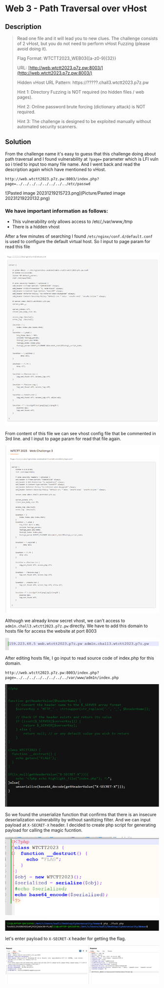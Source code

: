 # Web 3 - Path Traversal over vHost

## Description

> Read one file and it will lead you to new clues. The challenge consists of 2 vHost, but you do not need to perform vHost Fuzzing (please avoid doing it).
> 
> 
> Flag Format: WTCTT2023_WEB03{[a-z0-9]{32}}
> 
> URL: [http://web.wtctt2023.p7z.pw:8003/](http://web.wtctt2023.p7z.pw:8003/)
> 
> Hidden vHost URL Pattern: https://?????.chall3.wtctt2023.p7z.pw
> 
> Hint 1: Directory Fuzzing is NOT required (no hidden files / web pages).
> 
> Hint 2: Online password brute forcing (dictionary attack) is NOT required.
> 
> Hint 3: The challenge is designed to be exploited manually without automated security scanners.
> 

## Solution

From the challenge name it's easy to guess that this challenge doing about path traversal
and I found vulnerability at `?page=` parameter which is LFI vuln so i tried to input too many file name. And I went back and read the description again which have mentioned to vHost.

```
http://web.wtctt2023.p7z.pw:8003/index.php?page=../../../../../../../../etc/passwd
```

![Pasted image 20231219215723.png](Picture/Pasted image 20231219220132.png)

### We have important information as follows:

- This vulnerability only allows access to /etc/,/var/www,/tmp
- There is a hidden vhost

After a few minutes of searching I found  `/etc/nginx/conf.d/default.conf` is used to configure the default virtual host. So I input to page param for read this file

![Pasted image 20231219215723.png](Picture/Pasted_image_20231219215723%201.png)

From content of this file we can see vhost config file that be commented in 3rd line.
and I input to page param for read that file again.

![Pasted image 20231219220106.png](Picture/Pasted_image_20231219220106.png)

Although we already know secret vhost, we can't access to `adm1n.chall3.wtctt2023.p7z.pw` directly. We have to add this domain to hosts file for access the website at port 8003

![Pasted image 20231219222251.png](Picture/Pasted_image_20231219222251.png)

After editing hosts file, I go input to read source code of index.php for this domain.

```
http://web.wtctt2023.p7z.pw:8003/index.php?page=../../../../../../../../var/www/adm1n/index.php
```

![Pasted image 20231219223017.png](Picture/Pasted_image_20231219223017.png)

So we found the unserialize function that confirms that there is an insecure deserialization vulnerability by without sanitizing filter. And we can input payload at `X-SECRET-X` header.
I decided to create php script for generating payload for calling the magic fucntion.

![Pasted image 20231219223427.png](Picture/Pasted_image_20231219223427.png)

![Pasted image 20231219223530.png](Picture/Pasted_image_20231219223530.png)

let's enter payload to `X-SECRET-X` header for getting the flag.

![Pasted image 20231219223509.png](Picture/Pasted_image_20231219223509.png)